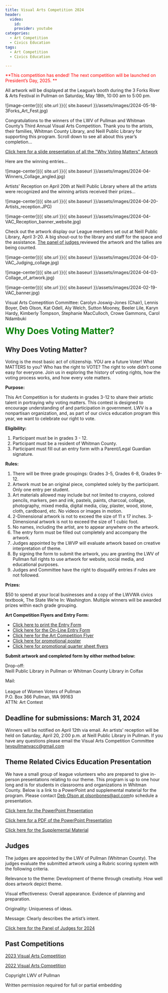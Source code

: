 ```yaml
---
title: Visual Arts Competition 2024
header:
  video:
    id:
    provider: youtube
categories:
  - Art Competition
  - Civics Education
tags:
  - Art Competition
  - Civics Education

---
```

<span style="color:red; font-size:1em;"> **This competition has ended! The next competition will be launched on President’s Day, 2025. ** </span>

All artwork will be displayed at the League’s booth during the 3 Forks River & Arts Festival in Pullman on Saturday, May 18th, 10:00 am to 5:00 pm.

![image-center]({{ site.url }}{{ site.baseurl }}/assets/images/2024-05-18-3Forks_Art_Fest.jpg)

Congratulations to the winners of the LWV of Pullman and Whitman County’s Third Annual Visual Arts Competition. Thank you to the artists, their families, Whitman County Library, and Neill Public Library for supporting this program.  Scroll down to see all about this year’s completion…

[Click here for a slide presentation of all the "Why Voting Matters" Artwork](https://lwvpullman.org/assets/PDFs/2024-04-Artwork_slideshow.pdf)

Here are the winning entries...

![image-center]({{ site.url }}{{ site.baseurl }}/assets/images/2024-04-Winners_Collage_angled.jpg)

Artists' Reception on April 20th at Neill Public Library where all the artists were recognized and the winning artists received their prizes...

![image-center]({{ site.url }}{{ site.baseurl }}/assets/images/2024-04-20-Artists_reception.JPG)

![image-center]({{ site.url }}{{ site.baseurl }}/assets/images/2024-04-VAC_Reception_banner_website.jpg)

Check out the artwork display our League members set out at Neill Public Library, April 3-20.  A big shout-out to the library and staff for the space and the assistance.  [The panel of judges ](https://lwvpullman.org/assets/PDFs/2024-04-03-Judges_Bios_VAC.pdf) reviewed the artwork and the tallies are being counted.  

![image-center]({{ site.url }}{{ site.baseurl }}/assets/images/2024-04-03-VAC_Judging_collage.jpg)

![image-center]({{ site.url }}{{ site.baseurl }}/assets/images/2024-04-03-Collage_of_artwork.jpg)

![image-center]({{ site.url }}{{ site.baseurl }}/assets/images/2024-02-19-VAC_banner.jpg)

Visual Arts Comeptition Committee:  Carolyn Joswig-Jones (Chair), Lennis Boyer, Deb Olson, Kat Odell, Aly Welch, Sutton Mooney, Beeler Lile, Karyn Hardy, Kimberly Tompson, Stephanie MacCulloch, Crowe Gammons, Carol Ndambuki

<span style="color:green; font-size:2em;"> **Why Does Voting Matter?** </span>

## Why Does Voting Matter?

Voting is the most basic act of citizenship. YOU are a future Voter!  What MATTERS to you?  Who has the right to VOTE? The right to vote didn’t come easy for everyone.  Join us in exploring the history of voting rights, how the voting process works, and how every vote matters.

**Purpose:**

This Art Competition is for students in grades 3-12 to share their artistic talent in portraying why voting matters.  This contest is designed to encourage understanding of and participation in government.  LWV is a nonpartisan organization, and, as part of our civics education program this year, we want to celebrate our right to vote.


**Eligibility:**
1.	Participant must be in grades 3 - 12.
2.	Participant must be a resident of Whitman County.
3.	Participant must fill out an entry form with a Parent/Legal Guardian signature.

**Rules:**
1.	There will be three grade groupings:  Grades 3-5, Grades 6-8, Grades 9-12.
2.	Artwork must be an original piece, completed solely by the participant. Only one entry per student. 
3.	Art materials allowed may include but not limited to crayons, colored pencils, markers, pen and ink, pastels, paints, charcoal, collage, photography, mixed media, digital media, clay, plaster, wood, stone, cloth, cardboard, etc.  No videos or images in motion.
4.	2-Dimensional artwork is not to exceed the size of 11 x 17 inches.  3-Dimensional artwork is not to exceed the size of 1 cubic foot.
5.	No names, including the artist, are to appear anywhere on the artwork.  
6.	The entry form must be filled out completely and accompany the artwork.
7.	Judges appointed by the LWVP will evaluate artwork based on creative interpretation of theme.  
8.	By signing the form to submit the artwork, you are granting the LWV of Pullman full rights to use artwork for website, social media, and educational purposes.
9.	Judges and Committee have the right to disqualify entries if rules are not followed. 

**Prizes:**

$50 to spend at your local businesses and a copy of the LWVWA civics textbook, The State We’re In: Washington.  Multiple winners will be awarded prizes within each grade grouping.

**Art Competition Flyers and Entry Form:**

* [Click here to print the Entry Form](https://lwvpullman.org/assets/PDFs/2024-02-19-Entry_Form_Final.pdf)
* [Click here for the On-Line Entry Form](https://docs.google.com/forms/d/e/1FAIpQLScDCffZ5DYZTP7pqc-Xk7Ln3jWQpMiQPSEYFYH2hZ-JGxqdXw/viewform)
* [Click here for the Art Competition Flyer](https://lwvpullman.org/assets/PDFs/2024-Art_Comp_Flyer.pdf)
* [Click here for promotional poster](https://lwvpullman.org/assets/PDFs/2024-02-19-Poster_pull_tabs_QR.pdf)
* [Click here for promotional quarter sheet flyers](https://lwvpullman.org/assets/PDFs/2024-02-19-quarter_page_flyers.pdf)

**Submit artwork and completed form by either method below:** 

Drop-off:
<br/>
Neill Public Library in Pullman or Whitman County Library in Colfax

Mail: 	
<br/>
League of Women Voters of Pullman 
<br/>
P.O. Box 366 Pullman, WA 99163
<br/>
ATTN: Art Contest 
<br/>

## Deadline for submissions: March 31, 2024

Winners will be notified on April 12th via email.  An artists’ reception will be held on Saturday, April 20, 2:00 p.m. at Neill Public Library in Pullman.  If you have any questions please email the Visual Arts Competition Committee [lwvpullmanvacc@gmail.com](mailto:lwvpullmanvacc@gmail.com)

## Theme Related Civics Education Presentation

We have a small group of league volunteers who are prepared to give in-person presentations relating to our theme.  This program is up to one hour long and is for students in classrooms and organizations in Whitman County.  Below is a link to a PowerPoint and supplemental material for the program.  Please contact [Deb Olson at olsonbones@aol.com](mailto:olsonbones@aol.com)to schedule a presentation. 

[Click here for the PowerPoint Presentation](https://drive.google.com/file/d/1jEWGlKqQZwSddi8cwIu-JGmq5kmsQrxc/view)

[Click here for a PDF of the PowerPoint Presentation](https://lwvpullman.org/assets/PDFs/2024-03-10-VACC_Voting_Powerpoint.pdf)

[Click here for the Supplemental Material](https://lwvpullman.org/assets/PDFs/2024-02-19-Supplement.pdf)

## Judges

The judges are appointed by the LWV of Pullman (Whitman County).  The judges evaluate the submitted artwork using a Rubric scoring system with the following criteria.

Relevance to the theme:  Development of theme through creativity. How well does artwork depict theme.

Visual effectiveness:  Overall appearance. Evidence of planning and preparation. 

Originality:  Uniqueness of ideas.

Message:  Clearly describes the artist’s intent.

[Click here for the Panel of Judges for 2024](https://lwvpullman.org/assets/PDFs/2024-04-03-Judges_Bios_VAC.pdf)

## Past Competitions

[2023 Visual Arts Competition](https://lwvpullman.org/docs/art%20competition/civics%20education/Art_Competition/)

[2022 Visual Arts Competition](https://lwvpullman.org/docs/art%20contest/civics%20education/Art_Contest/)



Copyright LWV of Pullman

Written permission required for full or partial embedding

<!---the title to whatever you want the post to be titled
change the ID out to the end of the youtube link https://youtu.be/r61ARK4Qv9c -->
